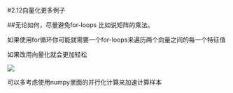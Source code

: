 #2.12向量化更多例子

##无论如何，尽量避免for-loops
比如说矩阵的乘法。

如果使用for循环你可能就需要一个for-loops来遍历两个向量之间的每一个特征值

如果改用向量化就会更加轻松

![](https://cdn.jsdelivr.net/gh/tj-messi/picture/1725168640771.png)

可以多考虑使用numpy里面的并行化计算来加速计算样本

